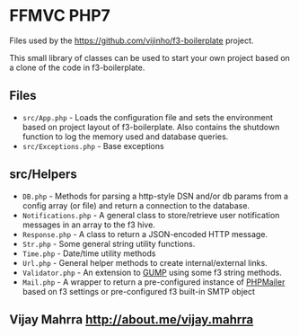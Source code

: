# FFMVC PHP7

Files used by the https://github.com/vijinho/f3-boilerplate project.

This small library of classes can be used to start your own project based on a clone of the code in f3-boilerplate.

## Files

- `src/App.php` - Loads the configuration file and sets the environment based on project layout of f3-boilerplate.  Also contains the shutdown function to log the memory used and database queries.
- `src/Exceptions.php` - Base exceptions

## src/Helpers

- `DB.php` - Methods for parsing a http-style DSN and/or db params from a config array (or file) and return a connection to the database.
- `Notifications.php` - A general class to store/retrieve user notification messages in an array to the f3 hive.
- `Response.php` - A class to return a JSON-encoded HTTP message.
- `Str.php` - Some general string utility functions.
- `Time.php` - Date/time utility methods
- `Url.php` - General helper methods to create internal/external links.
- `Validator.php` - An extension to [GUMP](https://github.com/Wixel/GUMP) using some f3 string methods.
- `Mail.php` - A wrapper to return a pre-configured instance of [PHPMailer](https://github.com/PHPMailer/PHPMailer) based on f3 settings or pre-configured f3 built-in SMTP object 

Vijay Mahrra
http://about.me/vijay.mahrra
----

